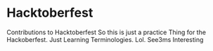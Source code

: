 # Hacktoberfest
Contributions to Hacktoberfest
So this is just a practice Thing for the Hackoberfest. Just Learning Terminologies. Lol. See3ms Interesting
